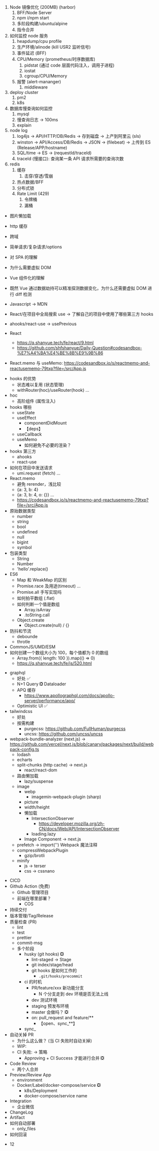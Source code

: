 1. Node 镜像优化 (200MB) (harbor)
   1. BFF/Node Server
   1. npm i/npm start
   1. 多阶段构建/ubuntu/alpine
   1. 指令合并
1. 如何监控 node 服务
   1. heapdump/cpu profile
   1. 生产环境/alinode (kill USR2 监听信号)
   1. 事件延迟 (BFF)
   1. CPU/Memory (prometheus/时序数据库)
      1. pidstat (通过 code 层面代码注入，调用子进程)
      1. iostat
      1. cgroup/CPU/Memory
   1. 报警 (alert-mananger)
      1. middleware
1. deploy cluster
   1. pm2
   1. k8s
1. 数据库慢查询如何监控
   1. mysql
   1. 慢查询日志 -> 100ms
   1. explain
1. node log
   1. log4js -> API/HTTP/DB/Redis -> 存到磁盘 -> 上产到阿里云 (sls)
   1. winston -> API/Access/DB/Redis -> JSON -> (filebeat) -> 上传到 ES (Release/APP/hostname)
   1. SQL/time -> ES -> (requestId/traceId)
   1. traceId (慢接口): 查询某一条 API 请求所需要的查询次数
1. redis
   1. 缓存
      1. 击穿/穿透/雪崩
   1. 热点数据/BFF
   1. 分布式锁
   1. Rate Limit (429)
      1. 令牌桶
      1. 漏桶

- 图片懒加载
- http 缓存
- 跨域
- 简单请求/复杂请求/options
- 对 SPA 的理解
- 为什么需要虚拟 DOM
- Vue 组件化的理解
- 既然 Vue 通过数据劫持可以精准探测数据变化，为什么还需要虚拟 DOM 进行 diff 检测

- Javascript -> MDN
- React/在项目中全局搜索 use -> 了解自己的项目中使用了哪些第三方 hooks
- ahooks/react-use -> usePrevious
- React
  - https://q.shanyue.tech/fe/react/9.html
  - https://github.com/shfshanyue/Daily-Question#codesandbox-%E7%A4%BA%E4%BE%8B%E9%9B%86
- React.memo 与 useMemo: https://codesandbox.io/s/reactmemo-and-reactusememo-79txp?file=/src/App.js

* hooks 的优势
  - 状态难以复用 (状态管理)
  - withRouter(hoc)/useRouter(hook) ...
* hoc
  - 高阶组件 (属性注入)
* hooks 哪些
  - useState
  - useEffect
    - componentDidMount
    - 【deps】
  - useCallback
  - useMemo
    - 如何避免不必要的渲染？
* hooks 第三方
  - ahooks
  - react-use
* 如何在项目中发送请求
  - umi.request (fetch) ...
* React.memo
  - 避免 rerender，浅比较
  - {a: 3, b: 4}
  - {a: 3, b: 4, o: {}} ...
  - https://codesandbox.io/s/reactmemo-and-reactusememo-79txp?file=/src/App.js
* 原始数据类型
  - number
  - string
  - bool
  - undefined
  - null
  - bigint
  - symbol
* 包装类型
  - String
  - Number
  - 'hello'.replace()
* ES6
  - Map 和 WeakMap 的区别
  - Promise.race 及用途(timeout) ...
  - Promise.all 手写实现吗
  - 如何拍平数组 (.flat)
  - 如何判断一个值是数组
    - Array.isArray
    - .toString.call
  - Object.create
    - Object.create(null) / {}
* 防抖和节流
  - debounde
  - throtle
* CommonJS/UMD/ESM
* 如何创建一个数组大小为 100，每个值都为 0 的数组
  - Array.from({ length: 100 }).map(() => 0)
  - https://q.shanyue.tech/fe/js/520.html

- graphql
  - 好处 ✅
  - N+1 Query ❎ Dataloader
  - APQ 缓存
    - https://www.apollographql.com/docs/apollo-server/performance/apq/
  - Optimistic UI ✅
- tailwindcss
  - 好处
  - 按需构建
    - purgecss: https://github.com/FullHuman/purgecss
    - uncss: https://github.com/uncss/uncss
- webpack-bundle-analyzer (next.js) -> https://github.com/vercel/next.js/blob/canary/packages/next/build/webpack-config.ts
  - lodash
  - echarts
  - split-chunks (http cache) -> next.js
    - react/react-dom
  - 路由懒加载
    - lazy/suspense
  - image
    - webp
      - imagemin-webpack-plugin (sharp)
    - picture
    - width/height
    - 懒加载
      - IntersectionObserver
        - https://developer.mozilla.org/zh-CN/docs/Web/API/IntersectionObserver
      - loading.lazy
    - Image Component -> next.js
  - prefetch -> import('') Webpack 魔法注释
  - compressWebpackPlugin
    - gzip/brotli
  - minify
    - js -> terser
    - css -> cssnano

* CICD
* Github Action (免费)
  - Github 管理项目
  - 前端在哪里部署？
    - COS
* 持续交付
* 版本管理/Tag/Release
* 质量检查 (PR)
  - lint
  - test
  - prettier
  - commit-msg
  - 多个阶段
    - husky (git hooks) ❎
      - lint-staged -> Stage
      - git index/stage/head
      - git hooks 是如何工作的
        - `.git/hooks/precommit`
    - ci 的时机
      - PR/feature/xxx 新功能分支
        - N 个分支走到 dev 环境是否无法上线
      - dev 测试环境
      - staging 预发布环境
      - master 会做吗？ ❎
      - on: pull_request and feature/\*\*
        - 【open、sync\_\*\*】
    - sync\_
* 自动关掉 PR
  - 为什么这么做？ (当 CI 失败时自动关掉)
  - WIP:
  - CI 失败: -> 策略
    - Approving + CI Success 才能进行合并 ❎
* Code Review
  - 两个人合并
* Preview/Review App
  - environment
  - Docker/Label/docker-compose/service ❎
    - k8s/Deployment
    - docker-compose/service name
* Integration
  - 企业微信
* ChangeLog
* Artifact
* 如何自动部署
  - only_files
* 如何回滚

- 12
